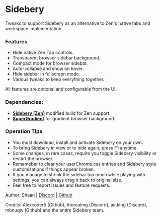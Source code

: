 # Sidebery

Tweaks to support Sidebery as an alternative to Zen's native tabs and workspace implementation.

### Features
- Hide native Zen Tab controls.
- Transparent browser sidebar background.
- Compact mode for browser sidebar.
- Auto-collapse and show on hover.
- Hide sidebar in fullscreen mode.
- Various tweaks to keep everything together.

All features are optional and configurable from the UI.

### Dependencies:
- **[Sidebery (Zen)](https://addons.mozilla.org/en-US/firefox/addon/sidebery-zen/)** modified build for Zen support.
- **[SuperGradient](https://zen-browser.app/themes/af7ee14f-e9d4-4806-8438-c59b02b77715)** for gradient browser background.

### Operation Tips
- You must download, install and activate Sidebery on your own.
- To bring Sidebery in view or to hide again, press F1 anytime.
- Some changes, in rare cases, require you toggle Sidebery visibility or restart the browser.
- Rememeber to clear your userChrome.css entries and Sidebery style customizations if things appear broken. 
- If you manage to shrink the sidebar too much while playing with settings, you can always drag it back to original size.
- Feel free to report issues and feature requests.

Author: Shaan | [Discord](https://discord.gg/NAQaFU8e) | [Github](https://github.com/shanto)

Credits: Alexcoder5 (Github), therealmg (Discord), air.king (Discord), mbnuqw (Github) and the entire Sidebery team.